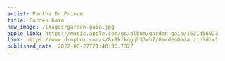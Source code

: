 ```yaml
---
artist: Pantha Du Prince
title: Garden Gaia
new_image: /images/garden-gaia.jpg
apple_link: https://music.apple.com/us/album/garden-gaia/1631456023
link: https://www.dropbox.com/s/8x9kfkqgqh33wh7/GardenGaia.zip?dl=1
published_date: 2022-08-27T21:48:36.737Z
---
```

